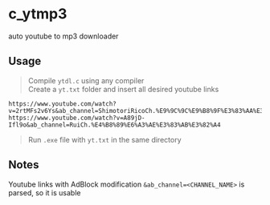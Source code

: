 # c_ytmp3
auto youtube to mp3 downloader

## Usage  
> Compile `ytdl.c` using any compiler  
> Create a `yt.txt` folder and insert all desired youtube links  
```
https://www.youtube.com/watch?v=2rtMFs2v6Ys&ab_channel=ShimotoriRicoCh.%E9%9C%9C%E9%B8%9F%E3%83%AA%E3%82%B3
https://www.youtube.com/watch?v=A89jD-Ifl9o&ab_channel=RuiCh.%E4%B8%89%E6%A3%AE%E3%83%AB%E3%82%A4

```
> Run `.exe` file with `yt.txt` in the same directory  

## Notes  
Youtube links with AdBlock modification `&ab_channel=<CHANNEL_NAME>` is parsed, so it is usable
